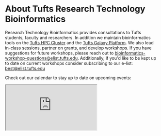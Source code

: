 # About Tufts Research Technology Bioinformatics

Research Technology Bioinformatics provides consultations to Tufts students, faculty and researchers. In addition we maintain bioinformatics tools on the [Tufts HPC Cluster](https://it.tufts.edu/high-performance-computing) and the [Tufts Galaxy Platform](https://galaxy.pax.tufts.edu). We also lead in-class sessions, partner on grants, and develop workshops. If you have suggestions for future workshops, please reach out to [bioinformatics-workshop-questions@elist.tufts.edu](bioinformatics-workshop-questions@elist.tufts.edu). Additionally, if you'd like to be kept up to date on current workshops consider subscribing to our e-list: [best@elist.tufts.edu](https://elist.tufts.edu/sympa/subscribe/best?previous_action=info)

Check out our calendar to stay up to date on upcoming events:

<iframe src="https://tufts.libcal.com/calendar?cid=12812&t=d&d=0000-00-00&cal=12812&inc=0" title="Online Workshops - Upcoming Events"></iframe>

